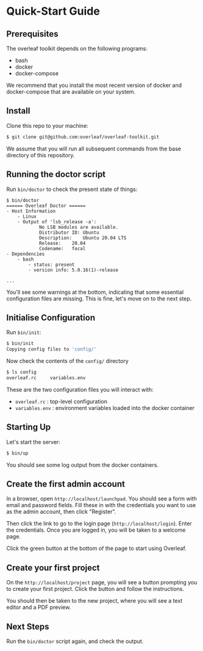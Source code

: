 # Quick-Start Guide

## Prerequisites

The overleaf toolkit depends on the following programs:

- bash
- docker
- docker-compose

We recommend that you install the most recent version of docker and docker-compose that 
are available on your system.


## Install


Clone this repo to your machine:

```sh
$ git clone git@github.com:overleaf/overleaf-toolkit.git
```

We assume that you will run all subsequent commands from the base directory of this
repository.


## Running the doctor script


Run `bin/doctor` to check the present state of things:

```
$ bin/doctor
====== Overleaf Doctor ======
- Host Information
    - Linux
    - Output of 'lsb_release -a':
            No LSB modules are available.
            Distributor ID:	Ubuntu
            Description:	Ubuntu 20.04 LTS
            Release:	20.04
            Codename:	focal
- Dependencies
    - bash
        - status: present
        - version info: 5.0.16(1)-release

...
```

You'll see some warnings at the bottom, indicating that some essential configuration files
are missing. This is fine, let's move on to the next step.



## Initialise Configuration


Run `bin/init`:

```sh
$ bin/init
Copying config files to 'config/'
```

Now check the contents of the `config/` directory

```sh
$ ls config
overleaf.rc     variables.env
```


These are the two configuration files you will interact with:

- `overleaf.rc` : top-level configuration
- `variables.env` : environment variables loaded into the docker container


## Starting Up


Let's start the server:

```sh
$ bin/up
```

You should see some log output from the docker containers.


## Create the first admin account

In a browser, open `http://localhost/launchpad`. You should see a form with email and password fields.
Fill these in with the credentials you want to use as the admin account, then click "Register".

Then click the link to go to the login page (`http://localhost/login`). Enter the credentials.
Once you are logged in, you will be taken to a welcome page.

Click the green button at the bottom of the page to start using Overleaf. 


## Create your first project

On the `http://localhost/project` page, you will see a button prompting you to create your first
project. Click the button and follow the instructions.

You should then be taken to the new project, where you will see a text editor and a PDF preview.


## Next Steps

Run the `bin/doctor` script again, and check the output. 
